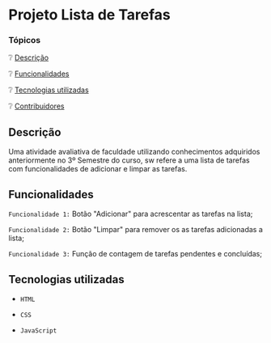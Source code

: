 # Projeto Lista de Tarefas

### Tópicos

:grey_question: [Descrição](#descrição)

:grey_question: [Funcionalidades](#funcionalidades)

:grey_question: [Tecnologias utilizadas](#tecnologias-utilizadas)

:grey_question: [Contribuidores](#contribuidores)


## Descrição

Uma atividade avaliativa de faculdade utilizando conhecimentos adquiridos anteriormente no 3º Semestre do curso, sw refere a uma lista de tarefas com funcionalidades de adicionar e limpar as tarefas.

## Funcionalidades

`Funcionalidade 1:` Botão "Adicionar" para acrescentar as tarefas na lista;

`Funcionalidade 2:` Botão "Limpar" para remover os as tarefas adicionadas a lista;
 
`Funcionalidade 3:` Função de contagem de tarefas pendentes e concluídas;

## Tecnologias utilizadas

- `HTML`
  
- `CSS`

- `JavaScript`